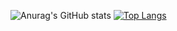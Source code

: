![Anurag's GitHub stats](https://github-readme-stats.vercel.app/api?username=L30-R1B&show_icons=true&theme=radical)
[![Top Langs](https://github-readme-stats.vercel.app/api/top-langs/?username=L30-R1B&theme=radical)](https://github.com/L30-R1B/github-readme-stats)


